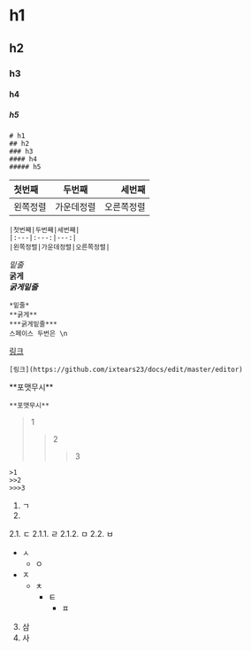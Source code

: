
# h1
## h2
### h3
#### h4
##### h5

~~~
# h1
## h2
### h3
#### h4
##### h5
~~~


|첫번째|두번째|세번째|
|:---|:---:|---:|
|왼쪽정렬|가운데정렬|오른쪽정렬|

~~~
|첫번째|두번째|세번째|
|:---|:---:|---:|
|왼쪽정렬|가운데정렬|오른쪽정렬|
~~~


*밑줄*  
**굵게**  
***굵게밑줄***  

~~~
*밑줄*  
**굵게**  
***굵게밑줄***
스페이스 두번은 \n
~~~

[링크](https://github.com/ixtears23/docs/edit/master/editor)  
~~~
[링크](https://github.com/ixtears23/docs/edit/master/editor)
~~~

\*\*포맷무시**
~~~
**포맷무시**
~~~


>1
>>2
>>>3

~~~
>1
>>2
>>>3
~~~


1. ㄱ
2. 
  2.1. ㄷ
    2.1.1. ㄹ
    2.1.2. ㅁ
  2.2. ㅂ
  - ㅅ
    - ㅇ
  - ㅈ
    - ㅊ
      - ㅌ
        - ㅍ
3. 삼
4. 사


